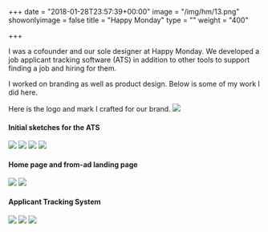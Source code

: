 +++
date = "2018-01-28T23:57:39+00:00"
image = "/img/hm/13.png"
showonlyimage = false
title = "Happy Monday"
type = ""
weight = "400"

+++
<!--more-->
I was a cofounder and our sole designer at Happy Monday. We developed a job applicant tracking software (ATS) in addition to other tools to support finding a job and hiring for them.

I worked on branding as well as product design. Below is some of my work I did here.

Here is the logo and mark I crafted for our brand.
![](/img/hm/12.png)

#### Initial sketches for the ATS
![](/img/hm/1.png)
![](/img/hm/2.png)
![](/img/hm/3.png)
![](/img/hm/4.png)

#### Home page and from-ad landing page
![](/img/hm/8.png)
![](/img/hm/10.png)

#### Applicant Tracking System
![](/img/hm/5.png)
![](/img/hm/7.png)
![](/img/hm/6.png)